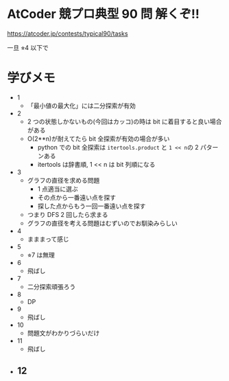 # AtCoder 競プロ典型 90 問 解くぞ!!

https://atcoder.jp/contests/typical90/tasks

一旦 ⭐︎4 以下で

# 学びメモ

- 1
  - 「最小値の最大化」には二分探索が有効
- 2
  - 2 つの状態しかないもの(今回はカッコ)の時は bit に着目すると良い場合がある
  - O(2\*\*n)が耐えてたら bit 全探索が有効の場合が多い
    - python での bit 全探索は `itertools.product` と `1 << n`の 2 パターンある
    - itertools は辞書順, 1 << n は bit 列順になる
- 3
  - グラフの直径を求める問題
    - 1 点適当に選ぶ
    - その点から一番遠い点を探す
    - 探した点からもう一回一番遠い点を探す
  - つまり DFS 2 回したら求まる
  - グラフの直径を考える問題はむずいのでお馴染みらしい
- 4
  - まままって感じ
- 5
  - ⭐︎7 は無理
- 6
  - 飛ばし
- 7
  - 二分探索頑張ろう
- 8
  - DP
- 9
  - 飛ばし
- 10
  - 問題文がわかりづらいだけ
- 11
  - 飛ばし
- 12
  - 
